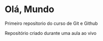 # Olá, Mundo
 Primeiro repositorio do curso de Git e Github

Repositório criado durante uma aula ao vivo